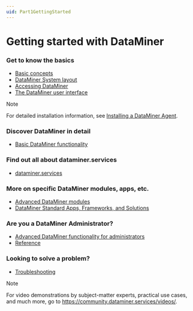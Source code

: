 ```yaml
---
uid: Part1GettingStarted
---
```


# Getting started with DataMiner

### Get to know the basics

- [Basic concepts](xref:BasicConcepts)
- [DataMiner System layout](xref:GeneralLayout)
- [Accessing DataMiner](xref:DataminerApplications)
- [The DataMiner user interface](xref:GettingStarted)

> [!NOTE]
> For detailed installation information, see [Installing a DataMiner Agent](xref:Installing_a_DataMiner_Agent).

### Discover DataMiner in detail

- [Basic DataMiner functionality](xref:Part2BasicFunctionalities)

### Find out all about dataminer.services

- [dataminer.services](xref:AboutCloudPlatform)

### More on specific DataMiner modules, apps, etc.

- [Advanced DataMiner modules](xref:Part4AdvancedModules)
- [DataMiner Standard Apps, Frameworks, and Solutions](xref:Part5StandardApps)

### Are you a DataMiner Administrator?

- [Advanced DataMiner functionality for administrators](xref:Part3AdvancedFunctionalities)
- [Reference](xref:Part7Reference)

### Looking to solve a problem?

- [Troubleshooting](xref:Part6Troubleshooting)

> [!NOTE]
> For video demonstrations by subject-matter experts, practical use cases, and much more, go to <https://community.dataminer.services/videos/>.
